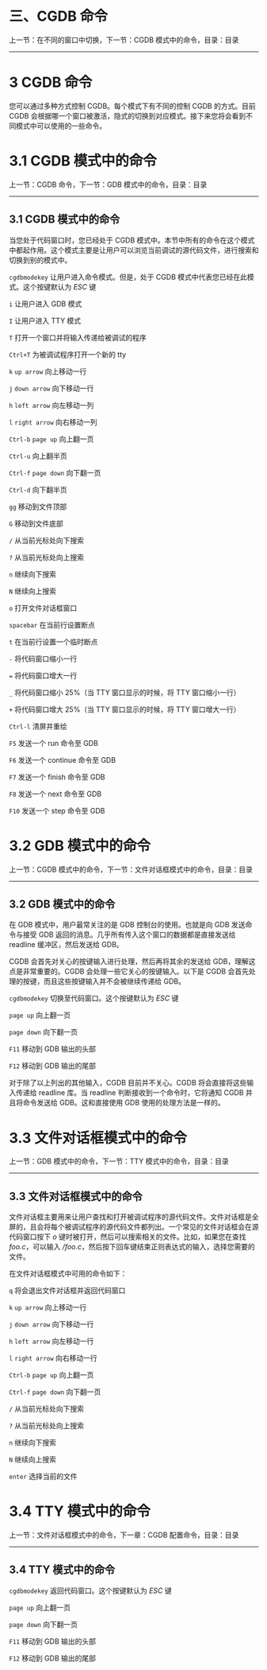 # 三、CGDB 命令

上一节：在不同的窗口中切换，下一节：CGDB 模式中的命令，目录：目录

* * *

# 3 CGDB 命令

您可以通过多种方式控制 CGDB。每个模式下有不同的控制 CGDB 的方式。目前 CGDB 会根据哪一个窗口被激活，隐式的切换到对应模式。接下来您将会看到不同模式中可以使用的一些命令。

# 3.1 CGDB 模式中的命令

上一节：CGDB 命令，下一节：GDB 模式中的命令，目录：目录

* * *

## 3.1 CGDB 模式中的命令

当您处于代码窗口时，您已经处于 CGDB 模式中。本节中所有的命令在这个模式中都起作用。这个模式主要是让用户可以浏览当前调试的源代码文件，进行搜索和切换到别的模式中。

`cgdbmodekey`
让用户进入命令模式。但是，处于 CGDB 模式中代表您已经在此模式。这个按键默认为 *ESC* 键

`i`
让用户进入 GDB 模式

`I`
让用户进入 TTY 模式

`T`
打开一个窗口并将输入传递给被调试的程序

`Ctrl+T`
为被调试程序打开一个新的 tty

`k`
`up arrow`
向上移动一行

`j`
`down arrow`
向下移动一行

`h`
`left arrow`
向左移动一列

`l`
`right arrow`
向右移动一列

`Ctrl-b`
`page up`
向上翻一页

`Ctrl-u`
向上翻半页

`Ctrl-f`
`page down`
向下翻一页

`Ctrl-d`
向下翻半页

`gg`
移动到文件顶部

`G`
移动到文件底部

`/`
从当前光标处向下搜索

`?`
从当前光标处向上搜索

`n`
继续向下搜索

`N`
继续向上搜索

`o`
打开文件对话框窗口

`spacebar`
在当前行设置断点

`t`
在当前行设置一个临时断点

`-`
将代码窗口缩小一行

`=`
将代码窗口增大一行

`_`
将代码窗口缩小 25%（当 TTY 窗口显示的时候，将 TTY 窗口缩小一行）

`+`
将代码窗口增大 25%（当 TTY 窗口显示的时候，将 TTY 窗口增大一行）

`Ctrl-l`
清屏并重绘

`F5`
发送一个 run 命令至 GDB

`F6`
发送一个 continue 命令至 GDB

`F7`
发送一个 finish 命令至 GDB

`F8`
发送一个 next 命令至 GDB

`F10`
发送一个 step 命令至 GDB

# 3.2 GDB 模式中的命令

上一节：CGDB 模式中的命令，下一节：文件对话框模式中的命令，目录：目录

* * *

## 3.2 GDB 模式中的命令

在 GDB 模式中，用户最常关注的是 GDB 控制台的使用。也就是向 GDB 发送命令与接受 GDB 返回的消息。几乎所有传入这个窗口的数据都是直接发送给 readline 缓冲区，然后发送给 GDB。

CGDB 会首先对关心的按键输入进行处理，然后再将其余的发送给 GDB，理解这点是非常重要的。CGDB 会处理一些它关心的按键输入。以下是 CGDB 会首先处理的按键，而且这些按键输入并不会被继续传递给 GDB。

`cgdbmodekey`
切换至代码窗口。这个按键默认为 *ESC* 键

`page up` 向上翻一页

`page down`
向下翻一页

`F11`
移动到 GDB 输出的头部

`F12`
移动到 GDB 输出的尾部

对于除了以上列出的其他输入，CGDB 目前并不关心。CGDB 将会直接将这些输入传递给 readline 库。当 readline 判断接收到一个命令时，它将通知 CGDB 并且将命令发送给 GDB。这和直接使用 GDB 使用的处理方法是一样的。

# 3.3 文件对话框模式中的命令

上一节：GDB 模式中的命令，下一节：TTY 模式中的命令，目录：目录

* * *

## 3.3 文件对话框模式中的命令

文件对话框主要用来让用户查找和打开被调试程序的源代码文件。文件对话框是全屏的，且会将每个被调试程序的源代码文件都列出。一个常见的文件对话框会在源代码窗口按下 *o* 键时被打开，然后可以搜索相关的文件。比如，如果您在查找 *foo.c*，可以输入 */foo.c*，然后按下回车键结束正则表达式的输入，选择您需要的文件。

在文件对话框模式中可用的命令如下：

`q`
将会退出文件对话框并返回代码窗口

`k`
`up arrow`
向上移动一行

`j`
`down arrow`
向下移动一行

`h`
`left arrow`
向左移动一行

`l`
`right arrow`
向右移动一行

`Ctrl-b`
`page up`
向上翻一页

`Ctrl-f` `page down`
向下翻一页

`/`
从当前光标处向下搜索

`?`
从当前光标处向上搜索

`n`
继续向下搜索

`N`
继续向上搜索

`enter`
选择当前的文件

# 3.4 TTY 模式中的命令

上一节：文件对话框模式中的命令，下一章：CGDB 配置命令，目录：目录

* * *

## 3.4 TTY 模式中的命令

`cgdbmodekey`
返回代码窗口。这个按键默认为 *ESC* 键

`page up`
向上翻一页

`page down`
向下翻一页

`F11`
移动到 GDB 输出的头部

`F12`
移动到 GDB 输出的尾部